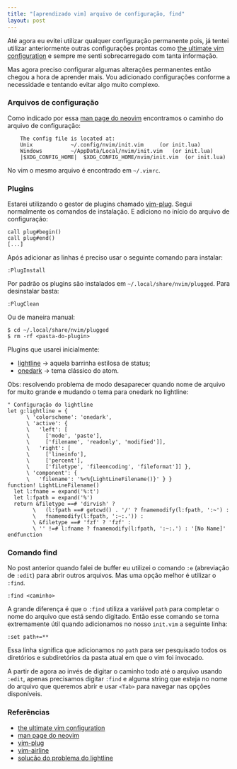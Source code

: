 ```yaml
---
title: "[aprendizado vim] arquivo de configuração, find"
layout: post
---
```


Até agora eu evitei utilizar qualquer configuração permanente
pois, já tentei utilizar anteriormente outras configurações prontas como
[the ultimate vim configuration] e sempre me senti sobrecarregado com tanta
informação.

Mas agora preciso configurar algumas alterações permanentes então chegou a
hora de aprender mais. Vou adicionado configurações conforme a necessidade
e tentando evitar algo muito complexo.

### Arquivos de configuração

Como indicado por essa [man page do neovim] encontramos o caminho do arquivo
de configuração:

```
	The config file is located at:
	Unix			~/.config/nvim/init.vim		(or init.lua)
	Windows			~/AppData/Local/nvim/init.vim	(or init.lua)
	|$XDG_CONFIG_HOME|	$XDG_CONFIG_HOME/nvim/init.vim	(or init.lua)
```

No vim o mesmo arquivo é encontrado em `~/.vimrc`.

### Plugins

Estarei utilizando o gestor de plugins chamado [vim-plug]. Segui normalmente os
comandos de instalação. E adiciono no início do arquivo de configuração:

```
call plug#begin()
call plug#end()
[...]
```

Após adicionar as linhas é preciso usar o seguinte comando para instalar:

```
:PlugInstall
```

Por padrão os plugins são instalados em `~/.local/share/nvim/plugged`. Para 
desinstalar basta:

```
:PlugClean
```

Ou de maneira manual:

```
$ cd ~/.local/share/nvim/plugged
$ rm -rf <pasta-do-plugin>
```

Plugins que usarei inicialmente:

- [lightline] -> aquela barrinha estilosa de status;
- [onedark] -> tema clássico do atom.

Obs: resolvendo problema de modo desaparecer quando nome de arquivo for muito
grande e mudando o tema para onedark no lightline:

```
" Configuração do lightline
let g:lightline = {
      \ 'colorscheme': 'onedark',
      \ 'active': {
      \   'left': [
      \     ['mode', 'paste'],
      \     ['filename', 'readonly', 'modified']],
      \   'right': [
      \     ['lineinfo'],
      \     ['percent'],
      \     ['filetype', 'fileencoding', 'fileformat']] },
      \ 'component': {
      \   'filename': '%<%{LightLineFilename()}' } }
function! LightLineFilename()
  let l:fname = expand('%:t')
  let l:fpath = expand('%')
  return &filetype ==# 'dirvish' ?
        \   (l:fpath ==# getcwd() . '/' ? fnamemodify(l:fpath, ':~') :
        \   fnamemodify(l:fpath, ':~:.')) :
        \ &filetype ==# 'fzf' ? 'fzf' :
        \ '' !=# l:fname ? fnamemodify(l:fpath, ':~:.') : '[No Name]'
endfunction
```

### Comando find

No post anterior quando falei de buffer eu utilizei o comando `:e`
(abreviação de `:edit`) para abrir outros arquivos. Mas uma opção melhor
é utilizar o `:find`.

```
:find <caminho>
```

A grande diferença é que o `:find` utiliza a variável `path` para completar
o nome do arquivo que está sendo digitado. Então esse comando se torna
extremamente útil quando adicionamos no nosso `init.vim` a seguinte linha:

```
:set path+=**
```

Essa linha significa que adicionamos no `path` para ser pesquisado todos
os diretórios e subdiretórios da pasta atual em que o vim foi invocado.

A partir de agora ao invés de digitar o caminho todo até o arquivo usando
`:edit`, apenas precisamos digitar `:find` e alguma string que esteja no
nome do arquivo que queremos abrir e usar `<Tab>` para navegar nas opções
disponíveis.

### Referências

+ [the ultimate vim configuration]
+ [man page do neovim]
+ [vim-plug]
+ [vim-airline]
+ [solução do problema do lightline]

[the ultimate vim configuration]: https://github.com/amix/vimrc
[man page do neovim]: https://wiki.archlinux.org/title/Neovim
[vim-plug]: https://github.com/junegunn/vim-plug
[vim-airline]: https://github.com/vim-airline/vim-airline
[lightline]: https://github.com/itchyny/lightline.vim
[onedark]: joshdick/onedark.vim
[solução do problema do lightline]: https://github.com/itchyny/lightline.vim/issues/237
